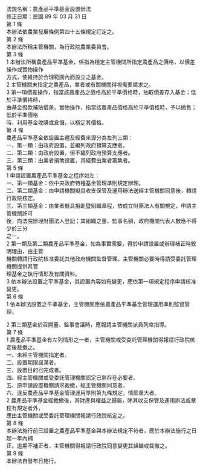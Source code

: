法規名稱：農產品平準基金設置辦法  
修正日期：民國 89 年 03 月 31 日  
第 1 條  
本辦法依農業發展條例第四十五條規定訂定之。  
第 2 條  
本辦法所稱主管機關，為行政院農業委員會。  
第 3 條  
1 本辦法所稱農產品平準基金，係指為穩定主管機關所指定農產品之價格，以價差操作或實物操作  
方式，使維持於合理範圍內而設立之基金。  
2 主管機關未指定之農產品，業者或有關機關得視需要請求之。  
3 第一項價差操作，指當該農產品之價格高於平準價格時，抽取價差存入基金；低於平準價格時，  
由基金撥款補貼價差。實物操作，指當該農產品價格高於平準價格時，予以拋售；低於平準價格  
時，利用基金收購或倉儲，以穩定其價格。  
第 4 條  
農產品平準基金依設置主體及經費來源分為左列三類：  
一、第一類：由政府設置，並編列政府預算支應者。  
二、第二類：由政府設置，但不編列政府預算支應者。  
三、第三類：由業者捐助設置，其經費由業者籌集者。  
第 5 條  
1 申請設置農產品平準基金之程序如左：  
一、第一類基金：依中央政府特種基金管理準則規定辦理。  
二、第二類基金：由申請機關擬具收支保管及運用辦法送經主管機關同意後，轉請行政院核定。  
三、第三類基金：由業者擬具捐助暨組織章程，依成立財團法人有關規定，申請主管機關許可  
後，向法院辦理財團法人登記；其組織之董、監事名額，政府機關代表人數應不得少於三分  
之一。  
2 第一類及第二類農產品平準基金，如為事實需要，得於申請設置或辦理補正時敘明理由，由主管  
機關轉請行政院核准委託其他政府機關監督管理。主管機關必要時得請受委託管理機關提供其管  
理基金之執行情形及有關資料。  
3 依本辦法設置之平準基金，其設置內容如有變更，應依第一項規定程序申請核准變更。  
第 6 條  
1 依本辦法設置之平準基金，主管機關應依農產品平準基金管理運用準則監督管理。  


2 第三類基金於召開董、監事會議時，應報請主管機關派員列席指導。  
第 7 條  
1 農產品平準基金有左列情形之一者，主管機關或受委託管理機關得報請行政院核定後裁撤之。  
一、未經主管機關指定者。  
二、設置期限屆滿者。  
三、設置目的已完成者。  
四、經主管機關或受委託管理機關認定已無存在必要者。  
五、原申請設置機關請求裁撤，經主管機關同意者。  
六、違反農產品平準基金管理運用準則第九條規定，情節重大者。  
2 農產品平準基金經裁撤後，其財產與權益之歸屬，除其收支保管及運用辦法或章程有規定者外，  
應由主管機關或受委託管理機關報請行政院核定之。  
第 8 條  
本辦法施行前已設置之農產品平準基金與本辦法規定不符者，應於本辦法施行之日起一年內補  
正。逾期不補正者，主管機關得報請行政院同意變更其組織或裁撤之。  
第 9 條  
本辦法自發布日施行。  


